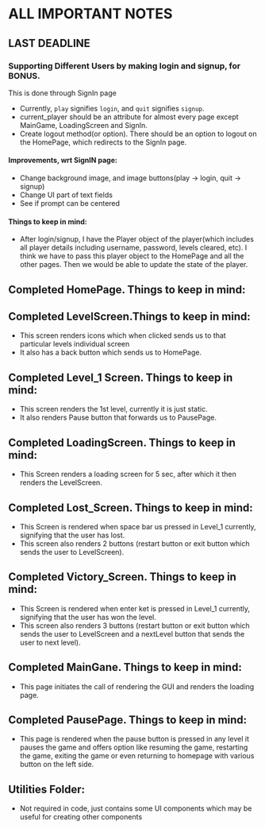 # ALL IMPORTANT NOTES
## LAST DEADLINE
### Supporting Different Users by making login and signup, for BONUS.
This is done through SignIn page 
- Currently, `play` signifies `login`, and `quit` signifies `signup`. 
- current_player should be an attribute for almost every page except MainGame, LoadingScreen and SignIn.
- Create logout method(or option). There should be an option to logout on the HomePage, which redirects to the SignIn page.
#### Improvements, wrt SignIN page:
- Change background image, and image buttons(play -> login, quit -> signup)
- Change UI part of text fields
- See if prompt can be centered
#### Things to keep in mind:
- After login/signup, I have the Player object of the player(which includes all player details including username, password, levels cleared, etc). I think we have to pass this player object to the HomePage and all the other pages. Then we would be able to update the state of the player.




## Completed HomePage. Things to keep in mind:

## Completed LevelScreen.Things to keep in mind:
- This screen renders icons which when clicked sends us to that particular levels individual screen 
- It also has a back button which sends us to HomePage.

## Completed Level_1 Screen. Things to keep in mind:
- This screen renders the 1st level, currently it is just static.
- It also renders Pause button that forwards us to PausePage.

## Completed LoadingScreen. Things to keep in mind:
- This Screen renders a loading screen for 5 sec, after which it then renders the LevelScreen.

## Completed Lost_Screen. Things to keep in mind:
- This Screen is rendered when space bar us pressed in Level_1 currently, signifying that the user has lost.
- This screen also renders 2 buttons (restart button or exit button which sends the user to LevelScreen).

## Completed Victory_Screen. Things to keep in mind:
- This Screen is rendered when enter ket is pressed in Level_1 currently, signifying that the user has won the level.
- This screen also renders 3 buttons (restart button or exit button which sends the user to LevelScreen and a nextLevel button that sends the user to next level).

## Completed MainGane. Things to keep in mind:
- This page initiates the call of rendering the GUI and renders the loading page.

## Completed PausePage. Things to keep in mind:
- This page is rendered when the pause button is pressed in any level it pauses the game and offers option like resuming the game, restarting the game, exiting the game or even returning to homepage with various button on the left side.

## Utilities Folder:
- Not required in code, just contains some UI components which may be useful for creating other components
